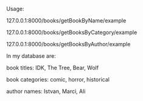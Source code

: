 Usage:

127.0.0.1:8000/books/getBookByName/example

127.0.0.1:8000/books/getBooksByCategory/example

127.0.0.1:8000/books/getBooksByAuthor/example

In my database are:

book titles: IDK, The Tree, Bear, Wolf

book categories: comic, horror, historical

author names: Istvan, Marci, Ali
